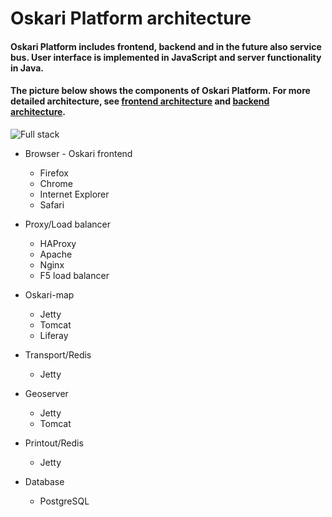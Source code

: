 # Oskari Platform architecture

#### Oskari Platform includes frontend, backend and in the future also service bus. User interface is implemented in JavaScript and server functionality in Java.

#### The picture below shows the components of Oskari Platform. For more detailed architecture, see [frontend architecture](/documentation/development/architecture) and [backend architecture](/documentation/architecture/components).
![Full stack](/images/architecture/full-stack.png)


* Browser - Oskari frontend			
	- Firefox							
	- Chrome
	- Internet Explorer
	- Safari

* Proxy/Load balancer
	- HAProxy
	- Apache
	- Nginx
	- F5 load balancer

* Oskari-map
	- Jetty
	- Tomcat
	- Liferay

* Transport/Redis
	- Jetty

* Geoserver
	- Jetty
	- Tomcat

* Printout/Redis
	- Jetty

* Database
	- PostgreSQL